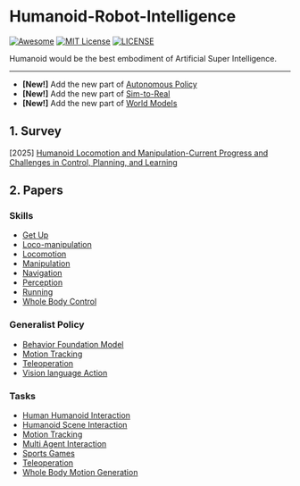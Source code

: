 # Humanoid-Robot-Intelligence

[![Awesome](https://awesome.re/badge.svg)](https://awesome.re) [![MIT License](https://img.shields.io/badge/license-MIT-green.svg)](https://opensource.org/licenses/MIT) [![LICENSE](https://img.shields.io/badge/license-Anti%20996-blue.svg)](https://github.com/996icu/996.ICU/blob/master/LICENSE)

Humanoid would be the best embodiment of Artificial Super Intelligence.

---

- **[New!]** Add the new part of [Autonomous Policy](https://github.com/Evan-wyl/humanoid-robot-intelligence/blob/master/autonomous-policy.md)
- **[New!]** Add the new part of [Sim-to-Real](https://github.com/Evan-wyl/humanoid-robot-intelligence/blob/master/sim-to-real.md)
- **[New!]** Add the new part of [World Models](https://github.com/Evan-wyl/humanoid-robot-intelligence/blob/master/world-models.md)



## 1. Survey

[2025] [Humanoid Locomotion and Manipulation-Current Progress and Challenges in Control, Planning, and Learning](https://arxiv.org/abs/2501.02116)



## 2. Papers

### Skills

- [Get Up](https://github.com/Evan-wyl/humanoid-robot-intelligence/blob/master/skills/get-up.md)
- [Loco-manipulation](https://github.com/Evan-wyl/humanoid-robot-intelligence/blob/master/skills/loco-manipulation.md)
- [Locomotion](https://github.com/Evan-wyl/humanoid-robot-intelligence/blob/master/skills/locomotion.md)
- [Manipulation](https://github.com/Evan-wyl/humanoid-robot-intelligence/blob/master/skills/manipulation.md)
- [Navigation](https://github.com/Evan-wyl/humanoid-robot-intelligence/blob/master/skills/navigation.md)
- [Perception](https://github.com/Evan-wyl/humanoid-robot-intelligence/blob/master/skills/perception.md)
- [Running](https://github.com/Evan-wyl/humanoid-robot-intelligence/blob/master/skills/running.md)
- [Whole Body Control](https://github.com/Evan-wyl/humanoid-robot-intelligence/blob/master/skills/whole-body-control.md)



### Generalist Policy

- [Behavior Foundation Model](https://github.com/Evan-wyl/humanoid-robot-intelligence/blob/master/generalist-policy/behavior-foundation-model.md)
- [Motion Tracking](https://github.com/Evan-wyl/humanoid-robot-intelligence/blob/master/generalist-policy/motion-tracking.md)
- [Teleoperation](https://github.com/Evan-wyl/humanoid-robot-intelligence/blob/master/generalist-policy/teleoperation.md)
- [Vision language Action](https://github.com/Evan-wyl/humanoid-robot-intelligence/blob/master/generalist-policy/vision-language-action.md)



### Tasks

- [Human Humanoid Interaction](https://github.com/Evan-wyl/humanoid-robot-intelligence/blob/master/tasks/human-humanoid-interaction.md)
- [Humanoid Scene Interaction](https://github.com/Evan-wyl/humanoid-robot-intelligence/blob/master/tasks/humanoid-scene-interaction.md)
- [Motion Tracking](https://github.com/Evan-wyl/humanoid-robot-intelligence/blob/master/tasks/motion-tracking.md)
- [Multi Agent Interaction](https://github.com/Evan-wyl/humanoid-robot-intelligence/blob/master/tasks/multi-agent-interaction.md)
- [Sports Games](https://github.com/Evan-wyl/humanoid-robot-intelligence/blob/master/tasks/sports-games.md)
- [Teleoperation](https://github.com/Evan-wyl/humanoid-robot-intelligence/blob/master/tasks/teleoperation.md)
- [Whole Body Motion Generation](https://github.com/Evan-wyl/humanoid-robot-intelligence/blob/master/tasks/whole-body-motion-generation.md)


